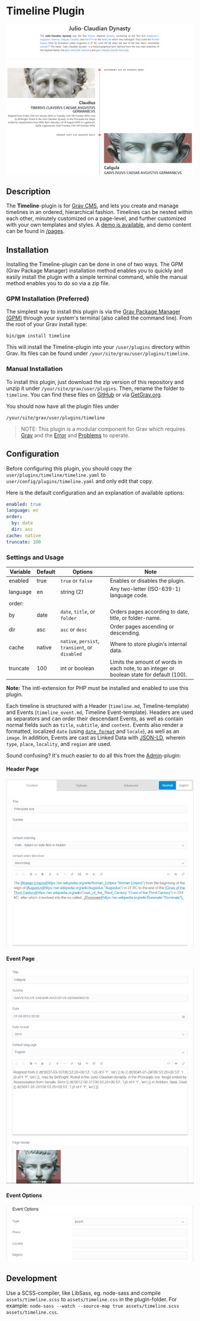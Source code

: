 # Timeline Plugin

![Timeline](assets/readme.png)

## Description

The **Timeline**-plugin is for [Grav CMS](http://github.com/getgrav/grav), and lets you create and manage timelines in an ordered, hierarchical fashion. Timelines can be nested within each other, minutely customized on a page-level, and further customized with your own templates and styles. A [demo is available](https://olevik.me/staging/grav-skeleton-project-space), and demo content can be found in [/pages](https://github.com/OleVik/grav-skeleton-timeline/tree/master/pages).

## Installation

Installing the Timeline-plugin can be done in one of two ways. The GPM (Grav Package Manager) installation method enables you to quickly and easily install the plugin with a simple terminal command, while the manual method enables you to do so via a zip file.

### GPM Installation (Preferred)

The simplest way to install this plugin is via the [Grav Package Manager (GPM)](http://learn.getgrav.org/advanced/grav-gpm) through your system's terminal (also called the command line). From the root of your Grav install type:

    bin/gpm install timeline

This will install the Timeline-plugin into your `/user/plugins` directory within Grav. Its files can be found under `/your/site/grav/user/plugins/timeline`.

### Manual Installation

To install this plugin, just download the zip version of this repository and unzip it under `/your/site/grav/user/plugins`. Then, rename the folder to `timeline`. You can find these files on [GitHub](https://github.com/ole-vik/grav-plugin-timeline) or via [GetGrav.org](http://getgrav.org/downloads/plugins#extras).

You should now have all the plugin files under

    /your/site/grav/user/plugins/timeline
	
> NOTE: This plugin is a modular component for Grav which requires [Grav](http://github.com/getgrav/grav) and the [Error](https://github.com/getgrav/grav-plugin-error) and [Problems](https://github.com/getgrav/grav-plugin-problems) to operate.

## Configuration

Before configuring this plugin, you should copy the `user/plugins/timeline/timeline.yaml` to `user/config/plugins/timeline.yaml` and only edit that copy.

Here is the default configuration and an explanation of available options:

```yaml
enabled: true
language: en
order:
  by: date
  dir: asc
cache: native
truncate: 100
```

### Settings and Usage

| Variable | Default | Options | Note |
|----------|---------|-------------------------------------------------|--------------------------------------------------------------------------------------------|
| enabled | true | `true` or `false` | Enables or disables the plugin. |
| language | en | string (2) | Any two-letter (ISO-639-1) language code. |
| order: |  |  |  |
|   by | date | `date`, `title`, or `folder` | Orders pages according to date, title, or folder-name. |
|   dir | asc | `asc` or `desc` | Order pages ascending or descending. |
| cache | native | `native`, `persist`, `transient`, or `disabled` | Where to store plugin's internal data. |
| truncate | 100 | int or boolean | Limits the amount of words in each note, to an integer or boolean state for default (100). |

**Note:** The intl-extension for PHP must be installed and enabled to use this plugin.

Each timeline is structured with a Header (`timeline.md`, Timeline-template) and Events (`timeline_event.md`, Timeline Event-template). Headers are used as separators and can order their descendant Events, as well as contain normal fields such as `title`, `subtitle`, and `content`. Events also render a formatted, localized `date` (using [`date_format`](http://php.net/manual/en/function.date.php) and `locale`), as well as an `image`. In addition, Events are cast as Linked Data with [JSON-LD](https://json-ld.org/), wherein `type`, `place`, `locality`, and `region` are used.

Sound confusing? It's much easier to do all this from the [Admin](https://github.com/getgrav/grav-plugin-admin)-plugin:

#### Header Page

![Project Space](assets/header-page.png)

#### Event Page

![Project Space](assets/event-page.png)

#### Event Options

![Project Space](assets/event-options.png)

## Development

Use a SCSS-compiler, like LibSass, eg. node-sass and compile `assets/timeline.scss` to `assets/timeline.css` in the plugin-folder. For example: `node-sass --watch --source-map true assets/timeline.scss assets/timeline.css`.